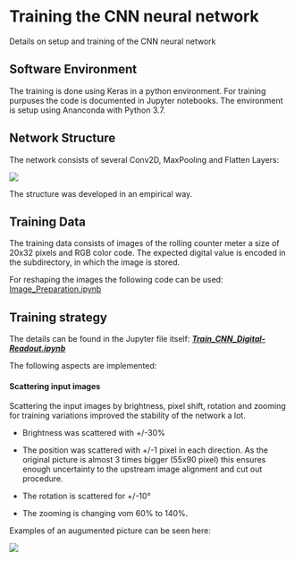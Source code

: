 # Training the CNN neural network
Details on setup and training of the CNN neural network

## Software Environment
The training is done using Keras in a python environment. For training purpuses the code is documented in Jupyter notebooks. The environment is setup using Ananconda with Python 3.7.

## Network Structure
The network consists of several Conv2D, MaxPooling and Flatten Layers:

<img src="./images/cnn_digital-counter_structure.png">

The structure was developed in an empirical way. 


## Training Data

The training data consists of images of the rolling counter meter a size of 20x32 pixels and RGB color code. The expected digital value is encoded in the subdirectory, in which the image is stored.

For reshaping the images the following code can be used: [Image_Preparation.ipynb](Image_Preparation.ipynb)

## Training strategy

The details can be found in the Jupyter file itself: ***[Train_CNN_Digital-Readout.ipynb](Train_CNN_Digital-Readout-Small-v3.ipynb)***

The following aspects are implemented:

#### Scattering input images
Scattering the input images by brightness, pixel shift, rotation and zooming for training variations improved the stability of the network a lot.

* Brightness was scattered with +/-30%

* The position was scattered with +/-1 pixel in each direction. 
As the original picture is almost 3 times bigger (55x90 pixel) this ensures enough uncertainty to the upstream image alignment and cut out procedure.

* The rotation is scattered for +/-10°

* The zooming is changing vom 60% to 140%.

Examples of an augumented picture can be seen here:

<img src="./images/image_augmentation.png">
